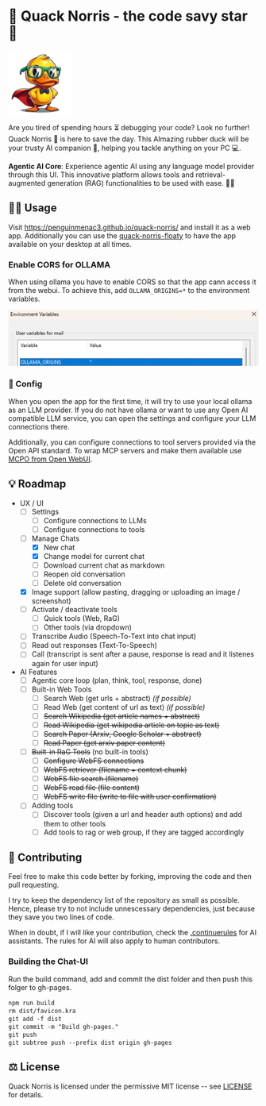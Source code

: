 # 🦆 Quack Norris - the code savy star 🌟 

![picture of quack norris](images/duck_low_res.png)

Are you tired of spending hours ⏳ debugging your code? Look no further! Quack Norris 🦆 is here to save the day. This AImazing rubber duck will be your trusty AI companion 🤖, helping you tackle anything on your PC 💻.

**Agentic AI Core**: Experience agentic AI using any language model provider through this UI. This innovative platform allows tools and retrieval-augmented generation (RAG) functionalities to be used with ease. 🤖💬

## 👨‍💻 Usage 

Visit https://penguinmenac3.github.io/quack-norris/ and install it as a web app.
Additionally you can use the [quack-norris-floaty](https://penguinmenac3.github.io/quack-norris-floaty/) to have the app available on your desktop at all times.

### Enable CORS for OLLAMA

When using ollama you have to enable CORS so that the app cann access it from the webui.
To achieve this, add `OLLAMA_ORIGINS=*` to the environment variables.

![Environment variables on windows](images/OllamaCORSConfig.png)

### 🎨 Config

When you open the app for the first time, it will try to use your local ollama as an LLM provider.
If you do not have ollama or want to use any Open AI compatible LLM service, you can open the settings and configure your LLM connections there.

Additionally, you can configure connections to tool servers provided via the Open API standard.
To wrap MCP servers and make them available use [MCPO from Open WebUI](https://github.com/open-webui/mcpo).


## 💡 Roadmap

- UX / UI
  * [ ] Settings
    - [ ] Configure connections to LLMs
    - [ ] Configure connections to tools
  * [ ] Manage Chats
    - [X] New chat
    - [X] Change model for current chat
    - [ ] Download current chat as markdown
    - [ ] Reopen old conversation
    - [ ] Delete old conversation
  * [X] Image support (allow pasting, dragging or uploading an image / screenshot)
  * [ ] Activate / deactivate tools
    - [ ] Quick tools (Web, RaG)
    - [ ] Other tools (via dropdown)
  * [ ] Transcribe Audio (Speech-To-Text into chat input)
  * [ ] Read out responses (Text-To-Speech)
  * [ ] Call (transcript is sent after a pause, response is read and it listenes again for user input)
- AI Features
  * [ ] Agentic core loop (plan, think, tool, response, done)
  * [ ] Built-in Web Tools
    * [ ] Search Web (get urls + abstract)  *(if possible)*
    * [ ] Read Web (get content of url as text)  *(if possible)*
    * [ ] ~~Search Wikipedia (get article names + abstract)~~
    * [ ] ~~Read Wikipedia (get wikipedia article on topic as text)~~
    * [ ] ~~Search Paper (Arxiv, Google Scholar + abstract)~~
    * [ ] ~~Read Paper (get arxiv paper content)~~
  * [ ] ~~Built-in RaG Tools~~ (no built-in tools)
    * [ ] ~~Configure WebFS connections~~
    * [ ] ~~WebFS retriever (filename + context chunk)~~
    * [ ] ~~WebFS file search (filename)~~
    * [ ] ~~WebFS read file (file content)~~
    * [ ] ~~WebFS write file (write to file with user confirmation)~~
  * [ ] Adding tools
    * [ ] Discover tools (given a url and header auth options) and add them to other tools
    * [ ] Add tools to rag or web group, if they are tagged accordingly

## 👥 Contributing

Feel free to make this code better by forking, improving the code and then pull requesting.

I try to keep the dependency list of the repository as small as possible.
Hence, please try to not include unnescessary dependencies, just because they save you two lines of code.

When in doubt, if I will like your contribution, check the [.continuerules](.continuerules) for AI assistants.
The rules for AI will also apply to human contributors.

### Building the Chat-UI

Run the build command, add and commit the dist folder and then push this folger to gh-pages.

```
npm run build
rm dist/favicon.kra
git add -f dist
git commit -m "Build gh-pages."
git push
git subtree push --prefix dist origin gh-pages
```

## ⚖️ License

Quack Norris is licensed under the permissive MIT license -- see [LICENSE](LICENSE) for details.

